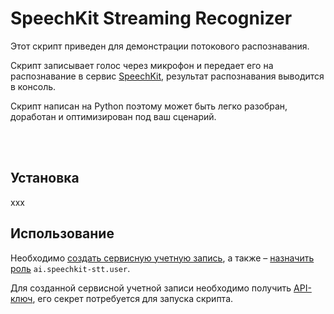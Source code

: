 # SpeechKit Streaming Recognizer

Этот скрипт приведен для демонстрации потокового распознавания.

Скрипт записывает голос через микрофон и передает его на распознавание в сервис [SpeechKit](https://cloud.yandex.ru/services/speechkit), результат распознавания выводится в консоль.

Скрипт написан на Python поэтому может быть легко разобран, доработан и оптимизирован под ваш сценарий.

<br><br>

## Установка

xxx

## Использование

Необходимо [создать сервисную учетную запись](https://cloud.yandex.ru/docs/iam/operations/sa/create), а также – [назначить роль](https://cloud.yandex.ru/docs/iam/operations/sa/assign-role-for-sa) `ai.speechkit-stt.user`. 

Для созданной сервисной учетной записи необходимо получить [API-ключ](https://cloud.yandex.ru/docs/iam/operations/api-key/create), его секрет потребуется для запуска скрипта.

